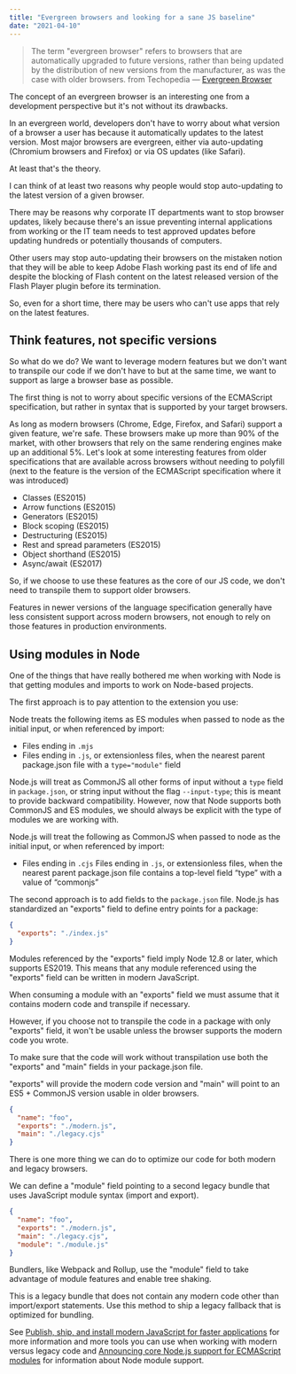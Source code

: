 ```yaml
---
title: "Evergreen browsers and looking for a sane JS baseline"
date: "2021-04-10"
---
```


> The term "evergreen browser" refers to browsers that are automatically upgraded to future versions, rather than being updated by the distribution of new versions from the manufacturer, as was the case with older browsers. from Techopedia — [Evergreen Browser](https://www.techopedia.com/definition/31094/evergreen-browser)

The concept of an evergreen browser is an interesting one from a development perspective but it's not without its drawbacks.

In an evergreen world, developers don't have to worry about what version of a browser a user has because it automatically updates to the latest version. Most major browsers are evergreen, either via auto-updating (Chromium browsers and Firefox) or via OS updates (like Safari).

At least that's the theory.

I can think of at least two reasons why people would stop auto-updating to the latest version of a given browser.

There may be reasons why corporate IT departments want to stop browser updates, likely because there's an issue preventing internal applications from working or the IT team needs to test approved updates before updating hundreds or potentially thousands of computers.

Other users may stop auto-updating their browsers on the mistaken notion that they will be able to keep Adobe Flash working past its end of life and despite the blocking of Flash content on the latest released version of the Flash Player plugin before its termination.

So, even for a short time, there may be users who can't use apps that rely on the latest features.

## Think features, not specific versions

So what do we do? We want to leverage modern features but we don't want to transpile our code if we don't have to but at the same time, we want to support as large a browser base as possible.

The first thing is not to worry about specific versions of the ECMAScript specification, but rather in syntax that is supported by your target browsers.

As long as modern browsers (Chrome, Edge, Firefox, and Safari) support a given feature, we're safe. These browsers make up more than 90% of the market, with other browsers that rely on the same rendering engines make up an additional 5%. Let's look at some interesting features from older specifications that are available across browsers without needing to polyfill (next to the feature is the version of the ECMAScript specification where it was introduced)

- Classes (ES2015)
- Arrow functions (ES2015)
- Generators (ES2015)
- Block scoping (ES2015)
- Destructuring (ES2015)
- Rest and spread parameters (ES2015)
- Object shorthand (ES2015)
- Async/await (ES2017)

So, if we choose to use these features as the core of our JS code, we don't need to transpile them to support older browsers.

Features in newer versions of the language specification generally have less consistent support across modern browsers, not enough to rely on those features in production environments.

## Using modules in Node

One of the things that have really bothered me when working with Node is that getting modules and imports to work on Node-based projects.

The first approach is to pay attention to the extension you use:

Node treats the following items as ES modules when passed to node as the initial input, or when referenced by import:

- Files ending in `.mjs`
- Files ending in `.js`, or extensionless files, when the nearest parent package.json file with a `type="module"` field

Node.js will treat as CommonJS all other forms of input without a `type` field in `package.json`, or string input without the flag `--input-type`; this is meant to provide backward compatibility. However, now that Node supports both CommonJS and ES modules, we should always be explicit with the type of modules we are working with.

Node.js will treat the following as CommonJS when passed to node as the initial input, or when referenced by import:

- Files ending in `.cjs` Files ending in `.js`, or extensionless files, when the nearest parent package.json file contains a top-level field “type” with a value of “commonjs”

The second approach is to add fields to the `package.json` file. Node.js has standardized an "exports" field to define entry points for a package:

```json
{
  "exports": "./index.js"
}
```

Modules referenced by the "exports" field imply Node 12.8 or later, which supports ES2019. This means that any module referenced using the "exports" field can be written in modern JavaScript.

When consuming a module with an "exports" field we must assume that it contains modern code and transpile if necessary.

However, if you choose not to transpile the code in a package with only "exports" field, it won't be usable unless the browser supports the modern code you wrote.

To make sure that the code will work without transpilation use both the "exports" and "main" fields in your package.json file.

"exports" will provide the modern code version and "main" will point to an ES5 + CommonJS version usable in older browsers.

```json
{
  "name": "foo",
  "exports": "./modern.js",
  "main": "./legacy.cjs"
}
```

There is one more thing we can do to optimize our code for both modern and legacy browsers.

We can define a "module" field pointing to a second legacy bundle that uses JavaScript module syntax (import and export).

```json
{
  "name": "foo",
  "exports": "./modern.js",
  "main": "./legacy.cjs",
  "module": "./module.js"
}
```

Bundlers, like Webpack and Rollup, use the "module" field to take advantage of module features and enable tree shaking.

This is a legacy bundle that does not contain any modern code other than import/export statements. Use this method to ship a legacy fallback that is optimized for bundling.

See [Publish, ship, and install modern JavaScript for faster applications](https://web.dev/publish-modern-javascript/) for more information and more tools you can use when working with modern versus legacy code and [Announcing core Node.js support for ECMAScript modules](https://nodejs.medium.com/announcing-core-node-js-support-for-ecmascript-modules-c5d6dc29b663) for information about Node module support.
